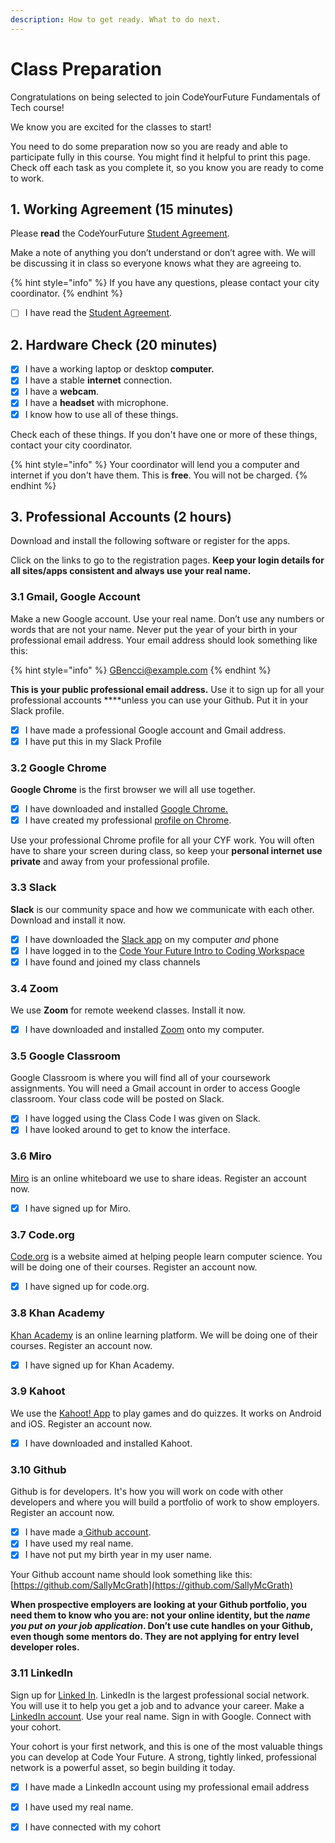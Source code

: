 ```yaml
---
description: How to get ready. What to do next.
---
```


# Class Preparation

Congratulations on being selected to join CodeYourFuture Fundamentals of Tech course!

We know you are excited for the classes to start!

You need to do some preparation now so you are ready and able to participate fully in this course. You might find it helpful to print this page. Check off each task as you complete it, so you know you are ready to come to work. 

## 1. Working Agreement \(15 minutes\)

Please **read** the CodeYourFuture [Student Agreement](https://docs.codeyourfuture.io/organisation/agreements-and-rules/student-agreement).

Make a note of anything you don’t understand or don’t agree with. We will be discussing it in class so everyone knows what they are agreeing to.

{% hint style="info" %}
If you have any questions, please contact your city coordinator.
{% endhint %}

* [ ] I have read the [Student Agreement](https://docs.codeyourfuture.io/organisation/agreements-and-rules/student-agreement).

## 2. Hardware Check \(20 minutes\)

* [x] I have a working laptop or desktop **computer.**
* [x] I have a stable **internet** connection.
* [x] I have a **webcam**.
* [x] I have a **headset** with microphone.
* [x] I know how to use all of these things.

Check each of these things. If you don't have one or more of these things, contact your city coordinator.

{% hint style="info" %}
Your coordinator will lend you a computer and internet if you don't have them. This is **free**. You will not be charged.
{% endhint %}

## 3. Professional Accounts \(2 hours\)

Download and install the following software or register for the apps.

Click on the links to go to the registration pages. **Keep your login details for all sites/apps consistent and always use your real name.**

### 3.1 Gmail, Google Account

Make a new Google account. Use your real name. Don’t use any numbers or words that are not your name. Never put the year of your birth in your professional email address. Your email address should look something like this:

{% hint style="info" %}
GBencci@example.com
{% endhint %}

**This is your public professional email address.** Use it to sign up for all your professional accounts ****unless you can use your Github. Put it in your Slack profile. 

* [x] I have made a professional Google account and Gmail address.
* [x] I have put this in my Slack Profile

### 3.2 Google Chrome

**Google Chrome** is the first browser we will all use together.

* [x] I have downloaded and installed [Google Chrome. ](https://www.google.com/chrome/)
* [x] I have created my professional [profile on Chrome](https://support.google.com/chrome/answer/2364824). 

Use your professional Chrome profile for all your CYF work. You will often have to share your screen during class, so keep your **personal internet use private** and away from your professional profile.

### 3.3 Slack

**Slack** is our community space and how we communicate with each other. Download and install it now.

* [x] I have downloaded the [Slack app](https://slack.com/intl/en-gb/) on my computer _and_ phone
* [x] I have logged in to the [Code Your Future Intro to Coding Workspace](https://cyf-introtocoding.slack.com/)
* [x] I have found and joined my class channels

### 3.4 Zoom

We use **Zoom** for remote weekend classes. Install it now.

* [x] I have downloaded and installed [Zoom](https://zoom.us/signup) onto my computer. 

### 3.5 Google Classroom

Google Classroom is where you will find all of your coursework assignments. You will need a Gmail account in order to access Google classroom. Your class code will be posted on Slack.

* [x] I have logged using the Class Code I was given on Slack.
* [x] I have looked around to get to know the interface. 

### 3.6 Miro

[Miro](https://miro.com/signup/) is an online whiteboard we use to share ideas. Register an account now.

* [x] I have signed up for Miro.

### 3.7 Code.org

[Code.org](https://studio.code.org/users/sign_up) is a website aimed at helping people learn computer science. You will be doing one of their courses. Register an account now.

* [x] I have signed up for code.org.

### 3.8 Khan Academy

[Khan Academy](https://www.khanacademy.org) is an online learning platform. We will be doing one of their courses. Register an account now.

* [x] I have signed up for Khan Academy.

### 3.9 Kahoot

We use the [Kahoot! App](https://kahoot.com/home/mobile-app/) to play games and do quizzes. It works on Android and iOS. Register an account now.

* [x] I have downloaded and installed Kahoot.

### **3.10 Github**

Github is for developers. It's how you will work on code with other developers and where you will build a portfolio of work to show employers. Register an account now.

* [x] I have made a[ Github account](https://github.com/). 
* [x] I have used my real name.
* [x] I have not put my birth year in my user name. 

Your Github account name should look something like this: [https://github.com/SallyMcGrath](https://github.com/SallyMcGrath)  
  
****When prospective employers are looking at your Github portfolio, you need them to know who you are: not your online identity, but the _name you put on your job application_. Don’t use cute handles on your Github, even though some mentors do. They are not applying for entry level developer roles**.**

### 3.11 LinkedIn

Sign up for [Linked In](https://www.linkedin.com/). LinkedIn is the largest professional social network. You will use it to help you get a job and to advance your career. Make a [LinkedIn account](https://www.linkedin.com/). Use your real name. Sign in with Google. Connect with your cohort.

Your cohort is your first network, and this is one of the most valuable things you can develop at Code Your Future. A strong, tightly linked, professional network is a powerful asset, so begin building it today.

* [x] I have made a LinkedIn account using my professional email address
* [x] I have used my real name.
* [x] I have connected with my cohort



  


